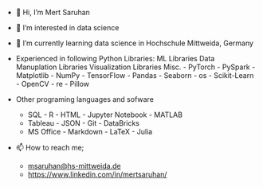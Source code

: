 - 👋 Hi, I’m Mert Saruhan
- 👀 I’m interested in data science 
- 🌱 I’m currently learning data science in Hochschule Mittweida, Germany
- Experienced in following Python Libraries:
    ML Libraries        Data Manuplation Libraries        Visualization Libraries        Misc.
      - PyTorch           - PySpark                         - Matplotlib                   - NumPy
      - TensorFlow        - Pandas                          - Seaborn                      - os
      - Scikit-Learn                                        - OpenCV                       - re
                                                            - Pillow
      
 - Other programing languages and sofware
   - SQL           - R            - HTML      - Jupyter Notebook      - MATLAB       
   - Tableau       - JSON         - Git       - DataBricks
   - MS Office     - Markdown     - LaTeX     - Julia
    
    
      
    
      
- 📫 How to reach me;
  - msaruhan@hs-mittweida.de
  - https://www.linkedin.com/in/mertsaruhan/

<!---
mertsaru/mertsaru is a ✨ special ✨ repository because its `README.md` (this file) appears on your GitHub profile.
You can click the Preview link to take a look at your changes.
--->

